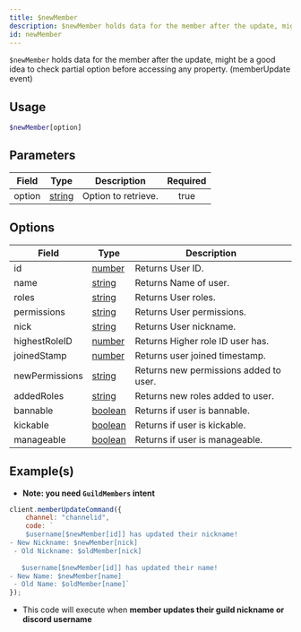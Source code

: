 ```yaml
---
title: $newMember
description: $newMember holds data for the member after the update, might be a good idea to check partial option before accessing any property. (memberUpdate event)
id: newMember
---
```


`$newMember` holds data for the member after the update, might be a good idea to check partial option before accessing
any property. (memberUpdate event)

## Usage

```php
$newMember[option]
```

## Parameters

| Field  | Type                                                                                              | Description         | Required |
| ------ | ------------------------------------------------------------------------------------------------- | ------------------- | :------: |
| option | [string](https://developer.mozilla.org/en-US/docs/Web/JavaScript/Reference/Global_Objects/String) | Option to retrieve. |   true   |

## Options

| Field          | Type                                                                                                | Description                            |
| -------------- | --------------------------------------------------------------------------------------------------- | -------------------------------------- |
| id             | [number](https://developer.mozilla.org/en-US/docs/Web/JavaScript/Reference/Global_Objects/Number)   | Returns User ID.                       |
| name           | [string](https://developer.mozilla.org/en-US/docs/Web/JavaScript/Reference/Global_Objects/String)   | Returns Name of user.                  |
| roles          | [string](https://developer.mozilla.org/en-US/docs/Web/JavaScript/Reference/Global_Objects/String)   | Returns User roles.                    |
| permissions    | [string](https://developer.mozilla.org/en-US/docs/Web/JavaScript/Reference/Global_Objects/String)   | Returns User permissions.              |
| nick           | [string](https://developer.mozilla.org/en-US/docs/Web/JavaScript/Reference/Global_Objects/String)   | Returns User nickname.                 |
| highestRoleID  | [number](https://developer.mozilla.org/en-US/docs/Web/JavaScript/Reference/Global_Objects/Number)   | Returns Higher role ID user has.       |
| joinedStamp    | [number](https://developer.mozilla.org/en-US/docs/Web/JavaScript/Reference/Global_Objects/Number)   | Returns user joined timestamp.         |
| newPermissions | [string](https://developer.mozilla.org/en-US/docs/Web/JavaScript/Reference/Global_Objects/String)   | Returns new permissions added to user. |
| addedRoles     | [string](https://developer.mozilla.org/en-US/docs/Web/JavaScript/Reference/Global_Objects/String)   | Returns new roles added to user.       |
| bannable       | [boolean](https://developer.mozilla.org/en-US/docs/Web/JavaScript/Reference/Global_Objects/Boolean) | Returns if user is bannable.           |
| kickable       | [boolean](https://developer.mozilla.org/en-US/docs/Web/JavaScript/Reference/Global_Objects/Boolean) | Returns if user is kickable.           |
| manageable     | [boolean](https://developer.mozilla.org/en-US/docs/Web/JavaScript/Reference/Global_Objects/Boolean) | Returns if user is manageable.         |

## Example(s)

-   **Note: you need `GuildMembers` intent**

```js
client.memberUpdateCommand({
    channel: "channelid",
    code: `
    $username[$newMember[id]] has updated their nickname!
- New Nickname: $newMember[nick]
 - Old Nickname: $oldMember[nick]
 
   $username[$newMember[id]] has updated their name!
- New Name: $newMember[name]
 - Old Name: $oldMember[name]`
});
```

-   This code will execute when **member updates their guild nickname or discord username**
